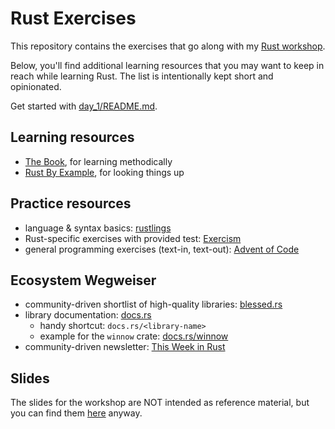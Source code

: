 # Rust Exercises

This repository contains the exercises that go along with my [Rust workshop][workshop-repo].

Below, you'll find additional learning resources that you may want to keep in reach while learning Rust.
The list is intentionally kept short and opinionated.

Get started with [day_1/README.md](day_1/README.md).

## Learning resources

- [The Book][the-book], for learning methodically
- [Rust By Example][rust-by-example], for looking things up

## Practice resources

- language & syntax basics: [rustlings]
- Rust-specific exercises with provided test: [Exercism][exercism]
- general programming exercises (text-in, text-out): [Advent of Code][advent-of-code]

## Ecosystem Wegweiser

- community-driven shortlist of high-quality libraries: [blessed.rs][blessed-rs]
- library documentation: [docs.rs][docs-rs]
  - handy shortcut: `docs.rs/<library-name>`
  - example for the `winnow` crate: [docs.rs/winnow][docs-winnow]
- community-driven newsletter: [This Week in Rust][this-week-in-rust]

## Slides

The slides for the workshop are NOT intended as reference material, but you can find them [here][slides] anyway.

<!-- references -->

[workshop-repo]: https://github.com/senekor/rust-workshop
[the-book]: https://doc.rust-lang.org/book/
[rust-by-example]: https://doc.rust-lang.org/rust-by-example/
[rustlings]: https://rustlings.cool/
[exercism]: https://exercism.org/tracks/rust
[advent-of-code]: https://adventofcode.com/
[blessed-rs]: https://blessed.rs/crates
[docs-rs]: https://docs.rs/
[docs-winnow]: https://docs.rs/winnow
[this-week-in-rust]: https://this-week-in-rust.org/
[slides]: https://senekor.github.io/rust-workshop/
